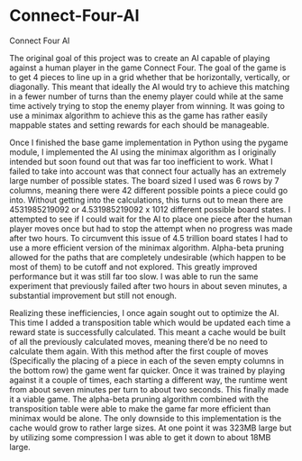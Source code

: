 # Connect-Four-AI
Connect Four AI

The original goal of this project was to create an AI capable of playing against a human
player in the game Connect Four. The goal of the game is to get 4 pieces to line up in a grid
whether that be horizontally, vertically, or diagonally. This meant that ideally the AI would try
to achieve this matching in a fewer number of turns than the enemy player could while at the
same time actively trying to stop the enemy player from winning. It was going to use a minimax
algorithm to achieve this as the game has rather easily mappable states and setting rewards for
each should be manageable.

Once I finished the base game implementation in Python using the pygame module, I
implemented the AI using the minimax algorithm as I originally intended but soon found out
that was far too inefficient to work. What I failed to take into account was that connect four
actually has an extremely large number of possible states. The board sized I used was 6 rows by
7 columns, meaning there were 42 different possible points a piece could go into. Without
getting into the calculations, this turns out to mean there are 4531985219092 or
4.531985219092 x 1012 different possible board states. I attempted to see if I could wait for the
AI to place one piece after the human player moves once but had to stop the attempt when no
progress was made after two hours. To circumvent this issue of 4.5 trillion board states I had to
use a more efficient version of the minimax algorithm. Alpha-beta pruning allowed for the
paths that are completely undesirable (which happen to be most of them) to be cutoff and not
explored. This greatly improved performance but it was still far too slow. I was able to run the 
same experiment that previously failed after two hours in about seven minutes, a substantial
improvement but still not enough.

Realizing these inefficiencies, I once again sought out to optimize the AI. This time I
added a transposition table which would be updated each time a reward state is successfully
calculated. This meant a cache would be built of all the previously calculated moves, meaning
there’d be no need to calculate them again. With this method after the first couple of moves
(Specifically the placing of a piece in each of the seven empty columns in the bottom row) the
game went far quicker. Once it was trained by playing against it a couple of times, each starting
a different way, the runtime went from about seven minutes per turn to about two seconds.
This finally made it a viable game. The alpha-beta pruning algorithm combined with the
transposition table were able to make the game far more efficient than minimax would be
alone. The only downside to this implementation is the cache would grow to rather large sizes.
At one point it was 323MB large but by utilizing some compression I was able to get it down to
about 18MB large.
